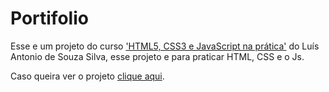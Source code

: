 <h1>Portifolio</h1>
<p>Esse e um projeto do curso <a href='https://www.udemy.com/course/html5-css3-e-javascript-na-pratica/'>'HTML5, CSS3 e JavaScript na prática'</a> 
do Luís Antonio de Souza Silva, esse projeto e para praticar HTML, CSS e o Js.</p>

<p>Caso queira ver o projeto <a href='https://maycaao.github.io/Portifolio/'>clique aqui</a>.</p>
